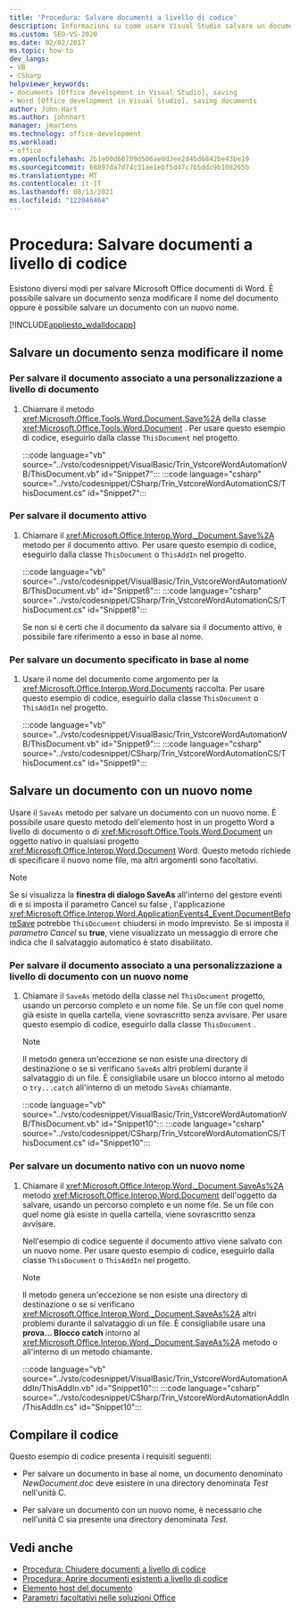 ```yaml
---
title: 'Procedura: Salvare documenti a livello di codice'
description: Informazioni su come usare Visual Studio salvare un documento a livello di codice senza modificare il nome del documento o con un nuovo nome.
ms.custom: SEO-VS-2020
ms.date: 02/02/2017
ms.topic: how-to
dev_langs:
- VB
- CSharp
helpviewer_keywords:
- documents [Office development in Visual Studio], saving
- Word [Office development in Visual Studio], saving documents
author: John-Hart
ms.author: johnhart
manager: jmartens
ms.technology: office-development
ms.workload:
- office
ms.openlocfilehash: 2b1e00d60709d506ae0d3ee2d4bd6842be43be19
ms.sourcegitcommit: 68897da7d74c31ae1ebf5d47c7b5ddc9b108265b
ms.translationtype: MT
ms.contentlocale: it-IT
ms.lasthandoff: 08/13/2021
ms.locfileid: "122046464"
---
```

# <a name="how-to-programmatically-save-documents"></a>Procedura: Salvare documenti a livello di codice

Esistono diversi modi per salvare Microsoft Office documenti di Word. È possibile salvare un documento senza modificare il nome del documento oppure è possibile salvare un documento con un nuovo nome.

[!INCLUDE[appliesto_wdalldocapp](../vsto/includes/appliesto-wdalldocapp-md.md)]

## <a name="save-a-document-without-changing-the-name"></a>Salvare un documento senza modificare il nome

### <a name="to-save-the-document-associated-with-a-document-level-customization"></a>Per salvare il documento associato a una personalizzazione a livello di documento

1. Chiamare il metodo <xref:Microsoft.Office.Tools.Word.Document.Save%2A> della classe <xref:Microsoft.Office.Tools.Word.Document> . Per usare questo esempio di codice, eseguirlo dalla classe `ThisDocument` nel progetto.

     :::code language="vb" source="../vsto/codesnippet/VisualBasic/Trin_VstcoreWordAutomationVB/ThisDocument.vb" id="Snippet7":::
     :::code language="csharp" source="../vsto/codesnippet/CSharp/Trin_VstcoreWordAutomationCS/ThisDocument.cs" id="Snippet7":::

### <a name="to-save-the-active-document"></a>Per salvare il documento attivo

1. Chiamare il <xref:Microsoft.Office.Interop.Word._Document.Save%2A> metodo per il documento attivo. Per usare questo esempio di codice, eseguirlo dalla classe `ThisDocument` o `ThisAddIn` nel progetto.

    :::code language="vb" source="../vsto/codesnippet/VisualBasic/Trin_VstcoreWordAutomationVB/ThisDocument.vb" id="Snippet8":::
    :::code language="csharp" source="../vsto/codesnippet/CSharp/Trin_VstcoreWordAutomationCS/ThisDocument.cs" id="Snippet8":::

   Se non si è certi che il documento da salvare sia il documento attivo, è possibile fare riferimento a esso in base al nome.

### <a name="to-save-a-document-specified-by-name"></a>Per salvare un documento specificato in base al nome

1. Usare il nome del documento come argomento per la <xref:Microsoft.Office.Interop.Word.Documents> raccolta. Per usare questo esempio di codice, eseguirlo dalla classe `ThisDocument` o `ThisAddIn` nel progetto.

     :::code language="vb" source="../vsto/codesnippet/VisualBasic/Trin_VstcoreWordAutomationVB/ThisDocument.vb" id="Snippet9":::
     :::code language="csharp" source="../vsto/codesnippet/CSharp/Trin_VstcoreWordAutomationCS/ThisDocument.cs" id="Snippet9":::

## <a name="save-a-document-with-a-new-name"></a>Salvare un documento con un nuovo nome

Usare il `SaveAs` metodo per salvare un documento con un nuovo nome. È possibile usare questo metodo dell'elemento host in un progetto Word a livello di documento o di <xref:Microsoft.Office.Tools.Word.Document> un oggetto nativo in qualsiasi progetto <xref:Microsoft.Office.Interop.Word.Document> Word. Questo metodo richiede di specificare il nuovo nome file, ma altri argomenti sono facoltativi.

> [!NOTE]
> Se si visualizza la **finestra di dialogo SaveAs** all'interno del gestore eventi di e si imposta il parametro Cancel su false , l'applicazione <xref:Microsoft.Office.Interop.Word.ApplicationEvents4_Event.DocumentBeforeSave> potrebbe `ThisDocument` chiudersi in modo imprevisto.   Se si imposta il *parametro Cancel* su **true**, viene visualizzato un messaggio di errore che indica che il salvataggio automatico è stato disabilitato.

### <a name="to-save-the-document-associated-with-a-document-level-customization-with-a-new-name"></a>Per salvare il documento associato a una personalizzazione a livello di documento con un nuovo nome

1. Chiamare il `SaveAs` metodo della classe nel `ThisDocument` progetto, usando un percorso completo e un nome file. Se un file con quel nome già esiste in quella cartella, viene sovrascritto senza avvisare. Per usare questo esempio di codice, eseguirlo dalla classe `ThisDocument` .

    > [!NOTE]
    > Il metodo genera un'eccezione se non esiste una directory di destinazione o se si verificano `SaveAs` altri problemi durante il salvataggio di un file. È consigliabile usare un blocco intorno al metodo o `try...catch` all'interno di un metodo `SaveAs` chiamante.

     :::code language="vb" source="../vsto/codesnippet/VisualBasic/Trin_VstcoreWordAutomationVB/ThisDocument.vb" id="Snippet10":::
     :::code language="csharp" source="../vsto/codesnippet/CSharp/Trin_VstcoreWordAutomationCS/ThisDocument.cs" id="Snippet10":::

### <a name="to-save-a-native-document-with-a-new-name"></a>Per salvare un documento nativo con un nuovo nome

1. Chiamare il <xref:Microsoft.Office.Interop.Word._Document.SaveAs%2A> metodo <xref:Microsoft.Office.Interop.Word.Document> dell'oggetto da salvare, usando un percorso completo e un nome file. Se un file con quel nome già esiste in quella cartella, viene sovrascritto senza avvisare.

     Nell'esempio di codice seguente il documento attivo viene salvato con un nuovo nome. Per usare questo esempio di codice, eseguirlo dalla classe `ThisDocument` o `ThisAddIn` nel progetto.

    > [!NOTE]
    > Il metodo genera un'eccezione se non esiste una directory di destinazione o se si verificano <xref:Microsoft.Office.Interop.Word._Document.SaveAs%2A> altri problemi durante il salvataggio di un file. È consigliabile usare una **prova... Blocco catch** intorno al <xref:Microsoft.Office.Interop.Word._Document.SaveAs%2A> metodo o all'interno di un metodo chiamante.

     :::code language="vb" source="../vsto/codesnippet/VisualBasic/Trin_VstcoreWordAutomationAddIn/ThisAddIn.vb" id="Snippet10":::
     :::code language="csharp" source="../vsto/codesnippet/CSharp/Trin_VstcoreWordAutomationAddIn/ThisAddIn.cs" id="Snippet10":::

## <a name="compile-the-code"></a>Compilare il codice

Questo esempio di codice presenta i requisiti seguenti:

- Per salvare un documento in base al nome, un documento denominato *NewDocument.doc* deve esistere in una directory denominata *Test* nell'unità C.

- Per salvare un documento con un nuovo nome, è necessario che nell'unità C sia presente una directory denominata *Test.*

## <a name="see-also"></a>Vedi anche

- [Procedura: Chiudere documenti a livello di codice](../vsto/how-to-programmatically-close-documents.md)
- [Procedura: Aprire documenti esistenti a livello di codice](../vsto/how-to-programmatically-open-existing-documents.md)
- [Elemento host del documento](../vsto/document-host-item.md)
- [Parametri facoltativi nelle soluzioni Office](../vsto/optional-parameters-in-office-solutions.md)
